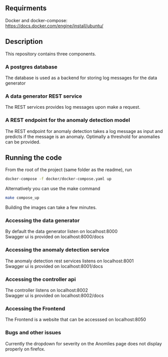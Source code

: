 ## Requirments
Docker and docker-compose: https://docs.docker.com/engine/install/ubuntu/

## Description
This repository contains three components.

### A postgres database
The database is used as a backend for storing log messages for the data generator
### A data generator REST service
The REST services provides log messages upon make a request.
### A REST endpoint for the anomaly detection model
The REST endpoint for anomaly detection takes a log message as input and predicts if the message is an anomaly. Optimally a threshold for anomalies can be provided.
## Running the code
From the root of the project (same folder as the readme), run
```bash
docker-compose -f docker/docker-compose.yaml up
```
Alternatively you can use the make command
```bash
make compose_up
```
Building the images can take a few minutes.
### Accessing the data generator
By default the data generator listen on localhost:8000 <br>
Swagger ui is provided on localhost:8000/docs

### Accessing the anomaly detection service
The anomaly detection rest services listens on localhost:8001 <br>
Swagger ui is provided on localhost:8001/docs


### Accessing the controller api
The controller listens on localhost:8002 <br>
Swagger ui is provided on localhost:8002/docs

### Accessing the Frontend
The Frontend is a website that can be accesssed on localhost:8050

### Bugs and other issues
Currently the dropdown for severity on the Anomlies page does not display properly on firefox.
